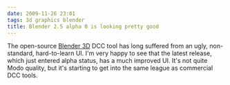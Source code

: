 ```yaml
---
date: 2009-11-26 23:01
tags: 3d graphics blender
title: Blender 2.5 alpha 0 is looking pretty good
---
```


The open-source [Blender 3D](http://www.blender.org/) DCC tool has long
suffered from an ugly, non-standard, hard-to-learn UI. I'm very happy to see
that the latest release, which just entered alpha status, has a much improved
UI. It's not quite Modo quality, but it's starting to get into the same league
as commercial DCC tools.
